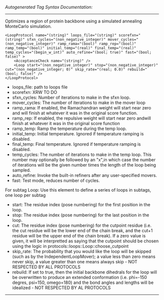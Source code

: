 _Autogenerated Tag Syntax Documentation:_

---
Optimizes a region of protein backbone using a simulated annealing MonteCarlo simulation.

```
<LoopProtocol name="(string)" loops_file="(string)" scorefxn="(string)" sfxn_cycles="(non_negative_integer)" mover_cycles="(non_negative_integer)" ramp_rama="(bool)" ramp_rep="(bool)" ramp_temp="(bool)" initial_temp="(real)" final_temp="(real)" temp_cycles="(begin_w_int)" auto_refine="(bool; true)" fast="(bool; false)" >
    <AcceptanceCheck name="(string)" />
    <Loop start="(non_negative_integer)" stop="(non_negative_integer)" cut="(non_negative_integer; 0)" skip_rate="(real; 0.0)" rebuild="(bool; false)" />
</LoopProtocol>
```

-   loops_file: path to loops file
-   scorefxn: XRW TO DO
-   sfxn_cycles: Number of iterations to make in the sfxn loop.
-   mover_cycles: The number of iterations to make in the mover loop
-   ramp_rama: If enabled, the Ramachandran weight will start near zero and will finish at whatever it was in the original score function.
-   ramp_rep: If enabled, the repulsive weight will start near zero andwill finish at whatever it was in the original score function
-   ramp_temp: Ramp the temperature during the temp loop.
-   initial_temp: Initial temperature. Ignored if temperature ramping is disabled.
-   final_temp: Final temperature. Ignored if temperature ramping is disabled.
-   temp_cycles: The number of iterations to make in the temp loop. This number may optionally be followed by an "x",in which case the number of iterations will be the given number times the length of the loop being sampled.
-   auto_refine: Invoke the built-in refiners after any user-specified movers.
-   fast: Test mode, reduces number of cycles.


For subtag Loop: Use this element to define a series of loops in subtags, one loop per subtag

-   start: The residue index (pose numbering) for the first position in the loop.
-   stop: The residue index (pose numbering) for the last position in the loop.
-   cut: The residue index (pose numbering) for the cutpoint residue (i.e. the cut residue will be the lower end of the chain break, and the cut+1 residue will be the upper end of the chain break). If a zero value is given, it will be interpretted as saying that the cutpoint should be chosen using the logic in protocols::loops::Loop::choose_cutpoint
-   skip_rate: The probability that you would like the loop will be skipped (such as by the IndependentLoopMover); a value less than zero means never skip, a value greater than one means always skip - NOT RESPECTED BY ALL PROTOCOLS
-   rebuild: If set to true, then the initial backbone dihedrals for the loop will be overwritten to produce an extended conformation (i.e. phi=-150 degres, psi=150, omego=180) and the bond angles and lengths will be idealized - NOT RESPECTED BY AL PROTOCOLS

---
